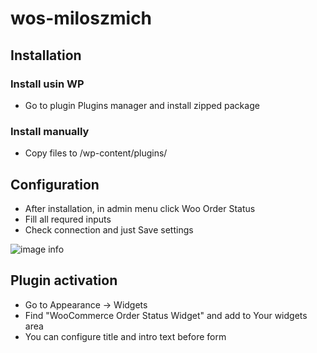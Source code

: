 # wos-miloszmich



## Installation

### Install usin WP
- Go to plugin Plugins manager and install zipped package

### Install manually
- Copy files to <WP root directory>/wp-content/plugins/



## Configuration

- After installation, in admin menu click Woo Order Status
- Fill all requred inputs
- Check connection and just Save settings

![image info](https://cleanshot-cloud-fra.s3.eu-central-1.amazonaws.com/media/12299/Gr1EX2jnsD6wyUl41uSFBhdyzk0XiGSp8HhXR8Kb.jpeg?X-Amz-Content-Sha256=UNSIGNED-PAYLOAD&X-Amz-Security-Token=IQoJb3JpZ2luX2VjEB8aDGV1LWNlbnRyYWwtMSJGMEQCIHpPuYJmyzOGXrbbhCcwXKfErsL%2Bxqhd%2B29CsjSvKUgEAiAi%2FTzbU4ztlkzn%2F717jgbdQegpEKg4aM%2B2NtBegfekKCqoAgiI%2F%2F%2F%2F%2F%2F%2F%2F%2F%2F8BEAAaDDkxOTUxNDQ5MTY3NCIMeP%2Ft4tn8J0yhL%2B60KvwBAJyOQgl%2Ff4fsSRZxS%2FzP0Kla%2Fvm09k1ZgeY7i%2B%2FaCBDUdolkz6cpGE929j2qvC3Go0Ctnoj3HCuyWTRi5%2Bc69EsZ%2FZ2pQZYAJh0Ei4hQQUtfh9sHrvSejfM8mw%2B7GT4Bwtq%2BhPrfkFgoq9GT1WB3UG6WczMkfqKwq006sq%2FDUp1FiHnLLUmzrHii%2Bf%2FoxZujK34q5zPZXA9GpatLgcm3vpfNTXJev0TpHWE3N0dgO6iU0bL%2BLaJdbm%2B6Qu51QbeuOtsVX6K%2Fu5nzxQJamd9eO93HlKL9VlAchl9QdfU340L%2Fm8dkhM%2FEd3mCGlIGudlBHwaOkktF2AX8sXrOMLDXxYoGOpsBlfcuYbsN6q2K7XLkIsA3IXlJF3nnM5pgy5Lk2YKPAVsM8x2H8QEgt3GLAK5D3b0cD1GzjJMTfBfbXIW%2F%2Bw45466U2iuA0fvBXiYtOWRCdSF9Iz%2BNOecOmYdY2n9K9Aw7coZs%2FL%2BzSdaGqZAWcOQWxYKG5rofk0%2FDQOJ886qWzfK4S1jnVfZ0r9C1ZsIkNcN1KdrGfKJVu4I1cfM%3D&X-Amz-Algorithm=AWS4-HMAC-SHA256&X-Amz-Credential=ASIA5MF2VVMNECMGAUH7%2F20210927%2Feu-central-1%2Fs3%2Faws4_request&X-Amz-Date=20210927T081238Z&X-Amz-SignedHeaders=host&X-Amz-Expires=300&X-Amz-Signature=3d273155243f98dcb658b08547dfb8ca13408c995b85593ea1015070799a24ca)


## Plugin activation

- Go to Appearance -> Widgets
- Find "WooCommerce Order Status Widget" and add to Your widgets area
- You can configure title and intro text before form